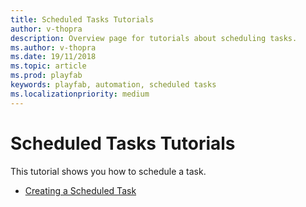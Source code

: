 ```yaml
---
title: Scheduled Tasks Tutorials
author: v-thopra
description: Overview page for tutorials about scheduling tasks.
ms.author: v-thopra
ms.date: 19/11/2018
ms.topic: article
ms.prod: playfab
keywords: playfab, automation, scheduled tasks
ms.localizationpriority: medium
---
```


# Scheduled Tasks Tutorials

This tutorial shows you how to schedule a task.

- [Creating a Scheduled Task](creating-a-scheduled-task.md)